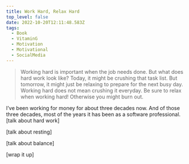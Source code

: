 ```yaml
---
title: Work Hard, Relax Hard
top_level: false
date: 2022-10-20T12:11:48.583Z
tags:
  - Book
  - VitaminG
  - Motivation
  - Motivational
  - SocialMedia
---
```

> Working hard is important when the job needs done. But what does hard work look like? Today, it might be crushing that task list. But tomorrow, it might just be relaxing to prepare for the next busy day. Working hard does not mean crushing it everyday. Be sure to relax when working hard! Otherwise you might burn out.

I’ve been working for money for about three decades now. And of those three decades, most of the years it has been as a software professional. \[talk about hard work]

\[talk about resting]

\[talk about balance]

\[wrap it up]